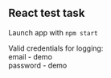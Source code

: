 ## React test task

Launch app with `npm start`

Valid credentials for logging:<br />
email - demo<br />
password - demo
